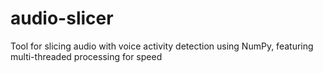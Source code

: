 # audio-slicer
Tool for slicing audio with voice activity detection using NumPy, featuring multi-threaded processing for speed
